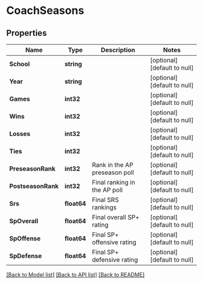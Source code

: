 # CoachSeasons

## Properties
Name | Type | Description | Notes
------------ | ------------- | ------------- | -------------
**School** | **string** |  | [optional] [default to null]
**Year** | **string** |  | [optional] [default to null]
**Games** | **int32** |  | [optional] [default to null]
**Wins** | **int32** |  | [optional] [default to null]
**Losses** | **int32** |  | [optional] [default to null]
**Ties** | **int32** |  | [optional] [default to null]
**PreseasonRank** | **int32** | Rank in the AP preseason poll | [optional] [default to null]
**PostseasonRank** | **int32** | Final ranking in the AP poll | [optional] [default to null]
**Srs** | **float64** | Final SRS rankings | [optional] [default to null]
**SpOverall** | **float64** | Final overall SP+ rating | [optional] [default to null]
**SpOffense** | **float64** | Final SP+ offensive rating | [optional] [default to null]
**SpDefense** | **float64** | Final SP+ defensive rating | [optional] [default to null]

[[Back to Model list]](../README.md#documentation-for-models) [[Back to API list]](../README.md#documentation-for-api-endpoints) [[Back to README]](../README.md)

